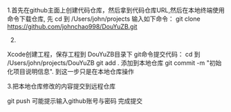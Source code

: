 1.首先在github主面上创建代码仓库，然后拿到代码仓库URL,然后在本地终端使用命令下载仓库,
先 cd 到 /Users/john/projects 输入如下命令：
git clone https://github.com/johnchao998/DouYuZB.git


2.
Xcode创建工程，保存工程到 DouYuZB目录下
git命令提交代码：
cd 到 /Users/john/projects/DouYuZB
git add .  添加到本地仓库
git commit -m "初始化项目说明信息". 到这一步只是在本地仓库操作

3.把本地仓库修改的内容提交到远程仓库

git push  可能提示输入github账号与密码
完成提交
